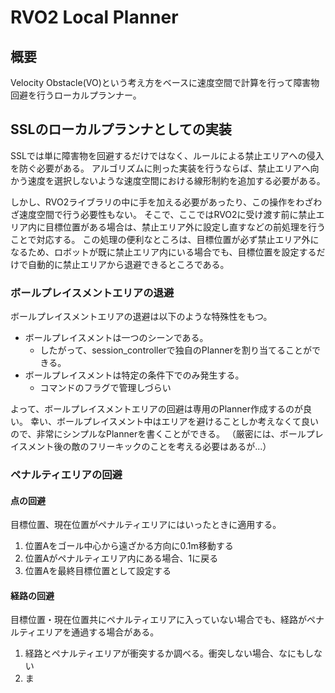 # RVO2 Local Planner

## 概要

Velocity Obstacle(VO)という考え方をベースに速度空間で計算を行って障害物回避を行うローカルプランナー。

## SSLのローカルプランナとしての実装

SSLでは単に障害物を回避するだけではなく、ルールによる禁止エリアへの侵入を防ぐ必要がある。
アルゴリズムに則った実装を行うならば、禁止エリアへ向かう速度を選択しないような速度空間における線形制約を追加する必要がある。

しかし、RVO2ライブラリの中に手を加える必要があったり、この操作をわざわざ速度空間で行う必要性もない。
そこで、ここではRVO2に受け渡す前に禁止エリア内に目標位置がある場合は、禁止エリア外に設定し直すなどの前処理を行うことで対応する。
この処理の便利なところは、目標位置が必ず禁止エリア外になるため、ロボットが既に禁止エリア内にいる場合でも、目標位置を設定するだけで自動的に禁止エリアから退避できるところである。

### ボールプレイスメントエリアの退避

ボールプレイスメントエリアの退避は以下のような特殊性をもつ。

- ボールプレイスメントは一つのシーンである。
  - したがって、session_controllerで独自のPlannerを割り当てることができる。
- ボールプレイスメントは特定の条件下でのみ発生する。
  - コマンドのフラグで管理しづらい

よって、ボールプレイスメントエリアの回避は専用のPlanner作成するのが良い。
幸い、ボールプレイスメント中はエリアを避けることしか考えなくて良いので、非常にシンプルなPlannerを書くことができる。
（厳密には、ボールプレイスメント後の敵のフリーキックのことを考える必要はあるが...）

### ペナルティエリアの回避

#### 点の回避

目標位置、現在位置がペナルティエリアにはいったときに適用する。

1. 位置Aをゴール中心から遠ざかる方向に0.1m移動する
2. 位置Aがペナルティエリア内にある場合、1に戻る
3. 位置Aを最終目標位置として設定する

#### 経路の回避

目標位置・現在位置共にペナルティエリアに入っていない場合でも、経路がペナルティエリアを通過する場合がある。

1. 経路とペナルティエリアが衝突するか調べる。衝突しない場合、なにもしない
2. ま
